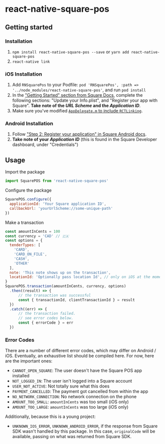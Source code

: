 
# react-native-square-pos

## Getting started

### Installation

1. `npm install react-native-square-pos --save` or `yarn add react-native-square-pos`
2. `react-native link`

### iOS Installation

1. Add `RNSquarePos` to your Podfile: `pod 'RNSquarePos', :path => '../node_modules/react-native-square-pos'`, and run `pod install`
2. In the ["Getting Started" section from Square Docs](https://github.com/square/SquarePointOfSaleSDK-iOS/tree/fcb44143c9b199f62f9feb61e98a51516e0c28a3#update-your-infoplist), complete the following sections: "Update your Info.plist", and "Register your app with Square".  **Take note of the _URL Scheme_ and the _Application ID_**.
3. Make sure you've modified [`AppDelegate.m` to include `RCTLinking`](https://facebook.github.io/react-native/docs/linking).

### Android Installation

1. Follow ["Step 2: Register your application" in Square Android docs](https://docs.connect.squareup.com/payments/pos/setup-android#step-2-register-your-application). 
2. **Take note of your _Application ID_**  (this is found in the Square Developer dashboard, under "Credentials")


## Usage

Import the package

```javascript
import SquarePOS from 'react-native-square-pos'
```

Configure the package

```javascript
SquarePOS.configure({
  applicationId: 'Your Square application ID',
  callbackUrl: 'yourUrlScheme://some-unique-path'
})
```

Make a transaction

```javascript
const amountInCents = 100
const currency = 'CAD' // 🇨🇦
const options = {
  tenderTypes: [
    'CARD',
    'CARD_ON_FILE',
    'CASH',
    'OTHER'
  ],
  note: 'This note shows up on the transaction',
  locationId: 'Optionally pass location Id', // only on iOS at the moment
}
SquarePOS.transaction(amountInCents, currency, options)
  .then((result) => {
      // the transaction was successful
      const { transactionId, clientTransactionId } = result
  })
  .catch((err) => {
      // the transaction failed. 
      // see error codes below.
      const { errorCode } = err
  })
```

### Error Codes

There are a number of different error codes, which may differ on Android / iOS.  Eventually, an exhaustive list should be compiled here.  For now, here are the important ones:

- `CANNOT_OPEN_SQUARE`: The user doesn't have the Square POS app installed
- `NOT_LOGGED_IN`: The user isn't logged into a Square account
- `USER_NOT_ACTIVE`: Not totally sure what this does
- `PAYMENT_CANCELLED`: The payment got cancelled from within the app
- `NO_NETWORK_CONNECTION`: No network connection on the phone
- `AMOUNT_TOO_SMALL`: `amountInCents` was too small (iOS only)
- `AMOUNT_TOO_LARGE`: `amountInCents` was too large (iOS only)

Additionally, because this is a young project:

- `UNKNOWN_IOS_ERROR`, `UNKNOWN_ANDROID_ERROR`, if the response from Square SDK wasn't handled by this package.  In this case, `originalCode` will be available, passing on what was returned from Square SDK.